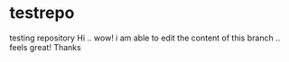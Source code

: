 # testrepo
testing repository
Hi .. wow! i am able to edit the content of this branch .. feels great!
Thanks
